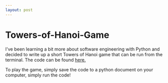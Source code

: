 ```yaml
---
layout: post
---
```


# Towers-of-Hanoi-Game

I've been learning a bit more about software engineering with Python and decided to write up a short Towers of Hanoi game that can be run from the terminal.
The code can be found [here.](https://nbviewer.jupyter.org/github/euresa/PythonProjects/blob/main/TowersOfHanoi/tower.py) 

To play the game, simply save the code to a python document on your computer, simply run the code! 